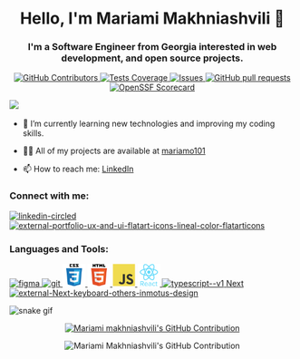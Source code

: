 <h1 align="center"> Hello, I'm  Mariami Makhniashvili 👋 </h1>
<h3 align="center">I'm a  Software Engineer from Georgia interested in  web development, and open source projects.</h3>
  

  <p align="center">
    <a href="https://github.com/mariamo101/github-readme-stats/graphs/contributors">
      <img alt="GitHub Contributors" src="https://img.shields.io/github/contributors/mariamo101/github-readme-stats" />
    </a>
    <a href="https://codecov.io/gh/mariamo101/github-readme-stats">
      <img alt="Tests Coverage" src="https://codecov.io/gh/mariamo101/github-readme-stats/branch/master/graph/badge.svg" />
    </a>
    <a href="https://github.com/mariamo101/github-readme-stats/issues">
      <img alt="Issues" src="https://img.shields.io/github/issues/mariamo101/github-readme-stats?color=0088ff" />
    </a>
    <a href="https://github.com/mariamo101/github-readme-stats/pulls">
      <img alt="GitHub pull requests" src="https://img.shields.io/github/issues-pr/mariamo101/github-readme-stats?color=0088ff" />
    </a>
    <a href="https://securityscorecards.dev/viewer/?uri=github.com/mariamo101/github-readme-stats">
      <img alt="OpenSSF Scorecard" src="https://api.securityscorecards.dev/projects/github.com/mariamo101/github-readme-stats/badge" />
    </a>
  </p>

  <picture>
  <source
    srcset="https://github-readme-stats.vercel.app/api?username=mariamo101&show_icons=true&theme=dark"
    media="(prefers-color-scheme: dark)"
  />
  <source
    srcset="https://github-readme-stats.vercel.app/api?username=mariamo101&show_icons=true"
    media="(prefers-color-scheme: light), (prefers-color-scheme: no-preference)"
  />
  <img src="https://github-readme-stats.vercel.app/api?username=mariamo101&show_icons=true" />
</picture>

- 🌱 I’m currently learning new technologies and improving my coding skills.

- 👨‍💻 All of my projects are available at [mariamo101](https://github.com/mariamo101)

- 📫 How to reach me: [LinkedIn](https://www.linkedin.com/in/mariamo-mariamo101)




<h3 align="left">Connect with me:</h3>
<p align="left">
  
  <a href="https://www.linkedin.com/in/mariamo-mariamo101/" target="_blank">
<img width="64" height="64" src="https://img.icons8.com/fluency/48/linkedin-circled.png" alt="linkedin-circled"/>
  </a>
  <a href="https://portfolio-makhniashvili.netlify.app/" target="_blank">
    <img width="64" height="64" src="https://img.icons8.com/external-flatart-icons-lineal-color-flatarticons/64/external-portfolio-ux-and-ui-flatart-icons-lineal-color-flatarticons.png" alt="external-portfolio-ux-and-ui-flatart-icons-lineal-color-flatarticons"/>
  </a>
</p>


<h3 align="left">Languages and Tools:</h3>
<div align="left">
  <a href="https://www.figma.com/" target="_blank" rel="noreferrer">
    <img src="https://www.vectorlogo.zone/logos/figma/figma-icon.svg" alt="figma" width="40" height="40"/>
  </a>
  <a href="https://git-scm.com/" target="_blank" rel="noreferrer">
    <img src="https://www.vectorlogo.zone/logos/git-scm/git-scm-icon.svg" alt="git" width="40" height="40"/>
  </a>
  <a href="https://www.w3schools.com/css/" target="_blank" rel="noreferrer">
    <img src="https://raw.githubusercontent.com/devicons/devicon/master/icons/css3/css3-original-wordmark.svg" alt="css3" width="40" height="40"/>
  </a>
  <a href="https://www.w3.org/html/" target="_blank" rel="noreferrer">
    <img src="https://raw.githubusercontent.com/devicons/devicon/master/icons/html5/html5-original-wordmark.svg" alt="html5" width="40" height="40"/>
  </a>
  <a href="https://developer.mozilla.org/en-US/docs/Web/JavaScript" target="_blank" rel="noreferrer">
    <img src="https://raw.githubusercontent.com/devicons/devicon/master/icons/javascript/javascript-original.svg" alt="javascript" width="40" height="40"/>
  </a>
  <a href="https://reactjs.org/" target="_blank" rel="noreferrer">
    <img src="https://raw.githubusercontent.com/devicons/devicon/master/icons/react/react-original-wordmark.svg" alt="react" width="40" height="40"/>
  </a> 
 <a  href="https://icons8.com/icon/nCj4PvnCO0tZ/typescript">
     <img width="40" height="40" src="https://img.icons8.com/fluency/48/typescript--v1.png" alt="typescript--v1"/>
  </a>
  <a  href="https://icons8.com/icon/SjVoLHZ0SmTi/next">Next
<img width="40" height="40" src="https://img.icons8.com/external-others-inmotus-design/67/external-Next-keyboard-others-inmotus-design.png" alt="external-Next-keyboard-others-inmotus-design"/>
  <a/>
</div>


![snake gif](https://github.com/mariamo101/mariamo101/blob/output/github-contribution-grid-snake.gif)

<p align="center">   
  <a href="[https://github.com/mariamo101](https://github.com/mariamo101)"> 
    <img src="https://github-profile-summary-cards.vercel.app/api/cards/profile-details?username=mariamo101&theme=radical" alt="Mariami makhniashvili's GitHub Contribution"/>     </a>
</p>

<p align="center">   
  <img src="https://github-readme-streak-stats.herokuapp.com/?user=mariamo101" alt="Mariami Makhniashvili's GitHub Contribution"/>
</p>


